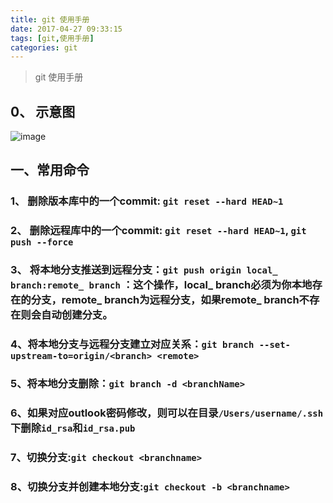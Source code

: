 ```yaml
---
title: git 使用手册
date: 2017-04-27 09:33:15
tags: [git,使用手册]
categories: git
---
```


> git 使用手册

<!-- More-->

## 0、 示意图
![image](http://image.beekka.com/blog/2014/bg2014061202.jpg)

## 一、常用命令
### 1、 删除版本库中的一个commit: `git reset --hard HEAD~1`
### 2、 删除远程库中的一个commit: `git reset --hard HEAD~1`, `git push --force`
### 3、 将本地分支推送到远程分支：`git push origin local_ branch:remote_ branch` ：这个操作，local_ branch必须为你本地存在的分支，remote_ branch为远程分支，如果remote_ branch不存在则会自动创建分支。
### 4、将本地分支与远程分支建立对应关系：`git branch --set-upstream-to=origin/<branch> <remote>`  
### 5、将本地分支删除：`git branch -d <branchName>`
### 6、如果对应outlook密码修改，则可以在目录`/Users/username/.ssh`下删除`id_rsa`和`id_rsa.pub`
### 7、切换分支:`git checkout <branchname>`
### 8、切换分支并创建本地分支:`git checkout -b <branchname>`